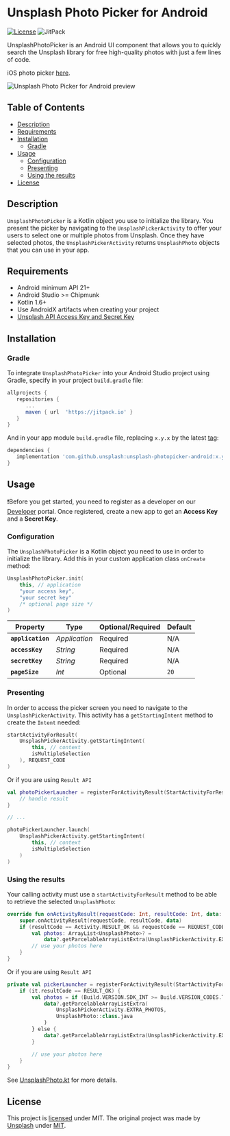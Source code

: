 # Unsplash Photo Picker for Android

[![License](https://img.shields.io/github/license/sekthdroid/unsplash-photopicker-android.svg?style=flat-square)](https://github.com/Sekthdroid/unsplash-photopicker-android)
![JitPack](https://img.shields.io/jitpack/v/github/sekthdroid/unsplash-photopicker-android)

UnsplashPhotoPicker is an Android UI component that allows you to quickly search the Unsplash
library for free high-quality photos with just a few lines of code.

iOS photo picker [here](https://github.com/unsplash/unsplash-photopicker-ios).

![Unsplash Photo Picker for Android preview](https://github.com/SekthDroid/unsplash-photopicker-android/blob/master/unsplash-photo-picker-android.png "Unsplash Photo Picker for Android")

## Table of Contents

- [Description](#description)
- [Requirements](#requirements)
- [Installation](#installation)
    - [Gradle](#gradle)
- [Usage](#usage)
    - [Configuration](#configuration)
    - [Presenting](#presenting)
    - [Using the results](#using-the-results)
- [License](#license)

## Description

`UnsplashPhotoPicker` is a Kotlin object you use to initialize the library. You present the picker
by navigating to the `UnsplashPickerActivity` to offer your users to select one or multiple photos
from Unsplash. Once they have selected photos, the `UnsplashPickerActivity` returns `UnsplashPhoto`
objects that you can use in your app.

## Requirements

- Android minimum API 21+
- Android Studio >= Chipmunk
- Kotlin 1.6+
- Use AndroidX artifacts when creating your project
- [Unsplash API Access Key and Secret Key](https://unsplash.com/documentation#registering-your-application)

## Installation

### Gradle

To integrate `UnsplashPhotoPicker` into your Android Studio project using Gradle, specify in your
project `build.gradle` file:

```gradle
allprojects {
   repositories {
      ...
      maven { url  'https://jitpack.io' }
   }
}
```

And in your app module `build.gradle` file, replacing `x.y.x` by the
latest [tag](https://github.com/Sekthdroid/unsplash-photopicker-android/tags):

```gradle
dependencies {
   implementation 'com.github.unsplash:unsplash-photopicker-android:x.y.z'
}
```

## Usage

❗️Before you get started, you need to register as a developer on
our [Developer](https://unsplash.com/developers) portal. Once registered, create a new app to get
an **Access Key** and a **Secret Key**.

### Configuration

The `UnsplashPhotoPicker` is a Kotlin object you need to use in order to initialize the library. Add
this in your custom application class `onCreate` method:

```kotlin
UnsplashPhotoPicker.init(
    this, // application
    "your access key",
    "your secret key"
    /* optional page size */
)
```

| Property                      | Type          | Optional/Required | Default |
|-------------------------------|---------------|-------------------|---------|
| **`application`**             | _Application_ | Required          | N/A     |
| **`accessKey`**               | _String_      | Required          | N/A     |
| **`secretKey`**               | _String_      | Required          | N/A     |
| **`pageSize`**                | _Int_         | Optional          | `20`    |

### Presenting

In order to access the picker screen you need to navigate to the `UnsplashPickerActivity`. This
activity has a `getStartingIntent` method to create the `Intent` needed:

```kotlin
startActivityForResult(
    UnsplashPickerActivity.getStartingIntent(
        this, // context
        isMultipleSelection
    ), REQUEST_CODE
)
```

Or if you are using `Result API`

```kotlin
val photoPickerLauncher = registerForActivityResult(StartActivityForResult()) {
    // handle result
}

// ...

photoPickerLauncher.launch(
    UnsplashPickerActivity.getStartingIntent(
        this, // context
        isMultipleSelection
    )
)
```

### Using the results

Your calling activity must use a `startActivityForResult` method to be able to retrieve the
selected `UnsplashPhoto`:

```kotlin
override fun onActivityResult(requestCode: Int, resultCode: Int, data: Intent?) {
    super.onActivityResult(requestCode, resultCode, data)
    if (resultCode == Activity.RESULT_OK && requestCode == REQUEST_CODE) {
        val photos: ArrayList<UnsplashPhoto>? =
            data?.getParcelableArrayListExtra(UnsplashPickerActivity.EXTRA_PHOTOS)
        // use your photos here
    }
}
```

Or if you are using `Result API`

```kotlin
private val pickerLauncher = registerForActivityResult(StartActivityForResult()) {
    if (it.resultCode == RESULT_OK) {
        val photos = if (Build.VERSION.SDK_INT >= Build.VERSION_CODES.TIRAMISU) {
            data?.getParcelableArrayListExtra(
                UnsplashPickerActivity.EXTRA_PHOTOS,
                UnsplashPhoto::class.java
            )
        } else {
            data?.getParcelableArrayListExtra(UnsplashPickerActivity.EXTRA_PHOTOS)
        }

        // use your photos here
    }
}
```

See [UnsplashPhoto.kt](https://github.com/Sekthdroid/unsplash-photopicker-android/blob/master/photopicker/src/main/java/com/unsplash/pickerandroid/photopicker/data/UnsplashPhoto.kt)
for more details.

## License

This project is [licensed](LICENSE) under MIT. The original project was made by [Unsplash](https://github.com/unsplash) under [MIT](LICENSE_ORIGINAL).

